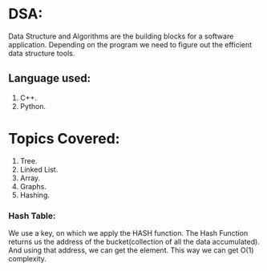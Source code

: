 # DSA: 
Data Structure and Algorithms are the building blocks for a software application. Depending on the program we need to figure out the efficient data structure tools.

## Language used:
1. C++.
2. Python.

# Topics Covered:
1. Tree.
2. Linked List.
3. Array.
4. Graphs.
5. Hashing.

### Hash Table:
We use a key, on which we apply the HASH function. The Hash Function returns us the address of 
the bucket(collection of all the data accumulated). And using that address, we can get the element.
This way we can get O(1) complexity.

